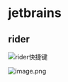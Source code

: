 # jetbrains

## rider

![rider快捷键](https://cdn.jsdelivr.net/gh/wang-jie-2020/images/20201213092519427.png)

![image.png](https://raw.gitcode.com/qq_36179938/images/raw/main/1726972470577-72d1fb1b-fc77-4fb1-ae32-5b0c7608bc25.png)